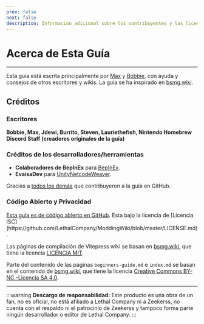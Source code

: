 ```yaml
---
prev: false
next: false
description: Información adicional sobre los contribuyentes y las licencias de Lethal Company Modding Wiki.
---
```


# Acerca de Esta Guía

***

Esta guía está escrita principalmente por [Max](https://github.com/MaxWasUnavailable) y [Bobbie](https://twitter.com/VRBobbie), con ayuda y consejos de otros escritores y wikis. La guía se ha inspirado en [bsmg.wiki](https://bsmg.wiki).

## Créditos

### Escritores

**Bobbie, Max, Jdewi, Burrito, Steven, Lauriethefish, Nintendo Homebrew Discord Staff (creadores originales de la guía)**

### Créditos de los desarrolladores/herramientas

- **Colaboradores de BepInEx** para [BepInEx](https://github.com/BepInEx/BepInEx).
- **EvaisaDev** para [UnityNetcodeWeaver](https://github.com/EvaisaDev/UnityNetcodeWeaver).

Gracias a [todos los demás](https://github.com/LethalCompany/ModdingWiki/graphs/contributors) que contribuyeron a la guía en GitHub.

### **Código Abierto y Privacidad**

[Esta guía es de código abierto en GitHub](https://github.com/LethalCompany/ModdingWiki). Esta bajo la licencia de [Licencia ISC] (https\://github.com/LethalCompany/ModdingWiki/blob/master/LICENSE.md).

Las páginas de compilación de Vitepress wiki se basan en [bsmg.wiki](https://bsmg.wiki), que tiene la licencia [LICENCIA MIT](https://github.com/bsmg/wiki/blob/master/LICENSE).

Parte del contenido de las páginas `beginners-guide.md` e `index.md` se basan en el contenido de [bsmg.wiki](https://bsmg.wiki), que tiene la licencia [Creative Commons BY-NC -Licencia SA 4.0](https://github.com/bsmg/wiki/blob/master/wiki/LICENSE).

***

:::warning **Descargo de responsabilidad:**
Este producto es una obra de un fan, no es oficial, no está afiliado a Lethal Company ni a Zeekerss, no cuenta con el respaldo ni el patrocinio de Zeekerss y tampoco forma parte ningún desarrollador o editor de Lethal Company.
:::
